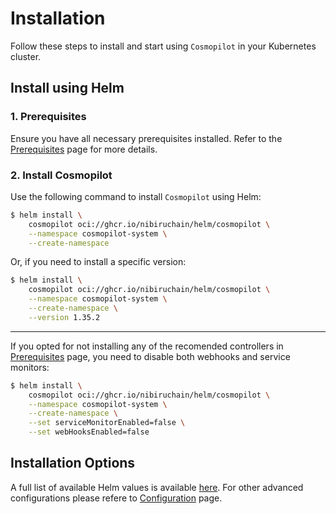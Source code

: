 # Installation

Follow these steps to install and start using `Cosmopilot` in your Kubernetes cluster.

## Install using Helm

### 1. Prerequisites

Ensure you have all necessary prerequisites installed. Refer to the [Prerequisites](01-prerequisites) page for more details.

### 2. Install Cosmopilot

Use the following command to install `Cosmopilot` using Helm:

```bash
$ helm install \
    cosmopilot oci://ghcr.io/nibiruchain/helm/cosmopilot \
    --namespace cosmopilot-system \
    --create-namespace
```

Or, if you need to install a specific version:

```bash
$ helm install \
    cosmopilot oci://ghcr.io/nibiruchain/helm/cosmopilot \
    --namespace cosmopilot-system \
    --create-namespace \
    --version 1.35.2
```

---

If you opted for not installing any of the recomended controllers in [Prerequisites](01-prerequisites) page, you need to disable both webhooks and service monitors:

```bash
$ helm install \
    cosmopilot oci://ghcr.io/nibiruchain/helm/cosmopilot \
    --namespace cosmopilot-system \
    --create-namespace \
    --set serviceMonitorEnabled=false \
    --set webHooksEnabled=false
```

## Installation Options

A full list of available Helm values is available [here](https://github.com/NibiruChain/cosmopilot/blob/main/helm/cosmopilot/values.yaml).
For other advanced configurations please refere to [Configuration](03-configuration) page.

